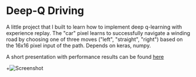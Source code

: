# Deep-Q Driving 
A little project that I built to learn how to implement deep q-learning with experience replay. The "car" pixel learns to successfully navigate a winding road by choosing one of three moves ("left", "straight", "right") based on the 16x16 pixel input of the path. Depends on keras, numpy. 

A short presentation with performance results can be found [here](https://docs.google.com/presentation/d/1MTqRKjOBT4QT9cgA0uqmqgOV68AJBDONhpzJF2r7g6E/edit?usp=sharing)

+![Screenshot](long0860.gif)

